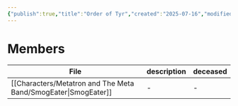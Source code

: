 ```yaml
---
{"publish":true,"title":"Order of Tyr","created":"2025-07-16","modified":"2025-07-23T10:31:02.852+02:00","published":"2025-07-16","cssclasses":""}
---
```


# Members
| File                                                                      | description | deceased |
| ------------------------------------------------------------------------- | ----------- | -------- |
| [[Characters/Metatron and The Meta Band/SmogEater\|SmogEater]] | \-          | \-       |

